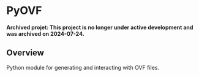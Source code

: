 PyOVF
=====

**Archived projet: This project is no longer under active development and was archived on 2024-07-24.**

Overview
--------
Python module for generating and interacting with OVF files.
